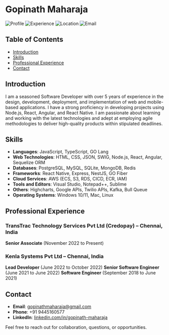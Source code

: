 # Gopinath Maharaja

![Profile](https://img.shields.io/badge/Software%20Developer-Experienced-brightgreen)
![Experience](https://img.shields.io/badge/Experience-5%2B%20years-blue)
![Location](https://img.shields.io/badge/Location-Chennai%2C%20India-orange)
![Email](https://img.shields.io/badge/Email-gopinathmaharaja%40gmail.com-red)

## Table of Contents

- [Introduction](#introduction)
- [Skills](#skills)
- [Professional Experience](#professional-experience)
- [Contact](#contact)

## Introduction

I am a seasoned Software Developer with over 5 years of experience in the design, development, deployment, and implementation of web and mobile-based applications. I have a strong proficiency in developing projects using Node.js, React, Angular, and React Native. I am passionate about learning and working with the latest technologies and adept at employing agile methodologies to deliver high-quality products within stipulated deadlines.

## Skills

- **Languages**: JavaScript, TypeScript, GO Lang
- **Web Technologies**: HTML, CSS, JSON, SWIG, Node.js, React, Angular, Sequelize ORM
- **Databases**: PostgreSQL, MySQL, SQLite, MongoDB, Redis
- **Frameworks**: React Native, Express, NestJS, GO Fiber
- **Cloud Services**: AWS (ECS, S3, RDS, CICD, ECR, IAM)
- **Tools and Editors**: Visual Studio, Notepad++, Sublime
- **Others**: Highcharts, Google APIs, Twilio APIs, Kafka, Bull Queue
- **Operating Systems**: Windows 10/11, Mac, Linux

## Professional Experience

### TransTrac Technology Services Pvt Ltd (Credopay) – Chennai, India
**Senior Associate** (November 2022 to Present)

### Kenla Systems Pvt Ltd – Chennai, India
**Lead Developer** (June 2022 to October 2022)
**Senior Software Engineer** (June 2021 to June 2022)
**Software Engineer** (September 2018 to June 2021)

## Contact

- **Email**: [gopinathmaharaja@gmail.com](mailto:gopinathmaharaja@gmail.com)
- **Phone**: +91 9445160577
- **LinkedIn**: [linkedin.com/in/gopinath-maharaja](https://www.linkedin.com/in/gopinath-maharaja)

Feel free to reach out for collaboration, questions, or opportunities.
